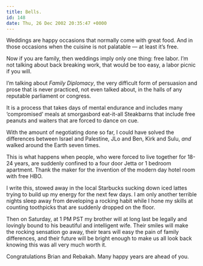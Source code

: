 ```yaml
---
title: Bells.
id: 148
date: Thu, 26 Dec 2002 20:35:47 +0000
---
```


Weddings are happy occasions that normally come with great food. And in those occasions when the cuisine is not palatable — at least it’s free.  

Now if you are family, then weddings imply only one thing: free labor. I’m not talking about back breaking work, that would be too easy, a labor picnic if you will.  

I’m talking about *Family Diplomacy*, the very difficult form of persuasion and prose that is never practiced, not even talked about, in the halls of any reputable parliament or congress.  

It is a process that takes days of mental endurance and includes many ‘compromised’ meals at smorgasbord eat-it-all Steakbarns that include free peanuts and waiters that are forced to dance on cue.  

With the amount of negotiating done so far, I could have solved the differences between Israel and Palestine, JLo and Ben, Kirk and Sulu, *and* walked around the Earth seven times.  

This is what happens when people, who were forced to live together for 18-24 years, are suddenly confined to a four door Jetta or 1 bedroom apartment. Thank the maker for the invention of the modern day hotel room with free <span class-caps="">HBO</span>.  

I write this, stowed away in the local Starbucks sucking down iced lattes trying to build up my energy for the next few days. I am only another terrible nights sleep away from developing a rocking habit while I hone my skills at counting toothpicks that are suddenly dropped on the floor.  

Then on Saturday, at 1 <span class="caps">PM PST</span> my brother will at long last be legally and lovingly bound to his beautiful and intelligent wife. Their smiles will make the rocking sensation go away, their tears will easy the pain of family differences, and their future will be bright enough to make us all look back knowing this was all very much worth it.  

Congratulations Brian and Rebakah. Many happy years are ahead of you.





